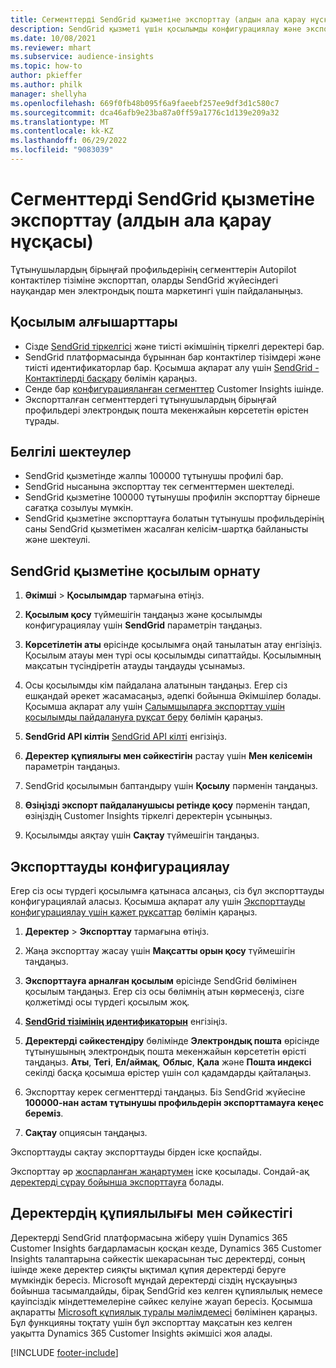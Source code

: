 ```yaml
---
title: Сегменттерді SendGrid қызметіне экспорттау (алдын ала қарау нұсқасы)
description: SendGrid қызметі үшін қосылымды конфигурациялау және экспорттау жолы туралы ақпарат.
ms.date: 10/08/2021
ms.reviewer: mhart
ms.subservice: audience-insights
ms.topic: how-to
author: pkieffer
ms.author: philk
manager: shellyha
ms.openlocfilehash: 669f0fb48b095f6a9faeebf257ee9df3d1c580c7
ms.sourcegitcommit: dca46afb9e23ba87a0ff59a1776c1d139e209a32
ms.translationtype: MT
ms.contentlocale: kk-KZ
ms.lasthandoff: 06/29/2022
ms.locfileid: "9083039"
---
```

# <a name="export-segments-to-sendgrid-preview"></a>Сегменттерді SendGrid қызметіне экспорттау (алдын ала қарау нұсқасы)

Тұтынушылардың бірыңғай профильдерінің сегменттерін Autopilot контактілер тізіміне экспорттап, оларды SendGrid жүйесіндегі науқандар мен электрондық пошта маркетингі үшін пайдаланыңыз. 

## <a name="prerequisites-for-a-connection"></a>Қосылым алғышарттары

-   Сізде [SendGrid тіркелгісі](https://sendgrid.com/) және тиісті әкімшінің тіркелгі деректері бар.
-   SendGrid платформасында бұрыннан бар контактілер тізімдері және тиісті идентификаторлар бар. Қосымша ақпарат алу үшін [SendGrid - Контактілерді басқару](https://sendgrid.com/docs/ui/managing-contacts/create-and-manage-contacts/#manage-contacts) бөлімін қараңыз.
-   Сенде бар [конфигурацияланған сегменттер](segments.md) Customer Insights ішінде.
-   Экспортталған сегменттердегі тұтынушылардың бірыңғай профильдері электрондық пошта мекенжайын көрсететін өрістен тұрады.

## <a name="known-limitations"></a>Белгілі шектеулер

- SendGrid қызметінде жалпы 100000 тұтынушы профилі бар.
- SendGrid нысанына экспорттау тек сегменттермен шектеледі.
- SendGrid қызметіне 100000 тұтынушы профилін экспорттау бірнеше сағатқа созылуы мүмкін. 
- SendGrid қызметіне экспорттауға болатын тұтынушы профильдерінің саны SendGrid қызметімен жасалған келісім-шартқа байланысты және шектеулі.

## <a name="set-up-connection-to-sendgrid"></a>SendGrid қызметіне қосылым орнату

1. **Әкімші** > **Қосылымдар** тармағына өтіңіз.

1. **Қосылым қосу** түймешігін таңдаңыз және қосылымды конфигурациялау үшін **SendGrid** параметрін таңдаңыз.

1. **Көрсетілетін аты** өрісінде қосылымға оңай танылатын атау енгізіңіз. Қосылым атауы мен түрі осы қосылымды сипаттайды. Қосылымның мақсатын түсіндіретін атауды таңдауды ұсынамыз.

1. Осы қосылымды кім пайдалана алатынын таңдаңыз. Егер сіз ешқандай әрекет жасамасаңыз, әдепкі бойынша Әкімшілер болады. Қосымша ақпарат алу үшін [Салымшыларға экспорттау үшін қосылымды пайдалануға рұқсат беру](connections.md#allow-contributors-to-use-a-connection-for-exports) бөлімін қараңыз.

1. **SendGrid API кілтін** [SendGrid API кілті](https://sendgrid.com/docs/ui/account-and-settings/api-keys/) енгізіңіз.

1. **Деректер құпиялығы мен сәйкестігін** растау үшін **Мен келісемін** параметрін таңдаңыз.

1. SendGrid қосылымын баптандыру үшін **Қосылу** пәрменін таңдаңыз.

1. **Өзіңізді экспорт пайдаланушысы ретінде қосу** пәрменін таңдап, өзіңіздің Customer Insights тіркелгі деректерін ұсыныңыз.

1. Қосылымды аяқтау үшін **Сақтау** түймешігін таңдаңыз.

## <a name="configure-an-export"></a>Экспорттауды конфигурациялау

Егер сіз осы түрдегі қосылымға қатынаса алсаңыз, сіз бұл экспорттауды конфигурациялай аласыз. Қосымша ақпарат алу үшін [Экспорттауды конфигурациялау үшін қажет рұқсаттар](export-destinations.md#set-up-a-new-export) бөлімін қараңыз.

1. **Деректер** > **Экспорттау** тармағына өтіңіз.

1. Жаңа экспорттау жасау үшін **Мақсатты орын қосу** түймешігін таңдаңыз.

1. **Экспорттауға арналған қосылым** өрісінде SendGrid бөлімінен қосылым таңдаңыз. Егер сіз осы бөлімнің атын көрмесеңіз, сізге қолжетімді осы түрдегі қосылым жоқ.

1. **[SendGrid тізімінің идентификаторын](https://sendgrid.com/docs/ui/managing-contacts/create-and-manage-contacts/#manage-contacts)** енгізіңіз.

1. **Деректерді сәйкестендіру** бөлімінде **Электрондық пошта** өрісінде тұтынушының электрондық пошта мекенжайын көрсететін өрісті таңдаңыз. **Аты**, **Тегі**, **Ел/аймақ**, **Облыс**, **Қала** және **Пошта индексі** секілді басқа қосымша өрістер үшін сол қадамдарды қайталаңыз.

1. Экспорттау керек сегменттерді таңдаңыз. Біз SendGrid жүйесіне **100000-нан астам тұтынушы профильдерін экспорттамауға кеңес береміз**. 

1. **Сақтау** опциясын таңдаңыз.

Экспорттауды сақтау экспорттауды бірден іске қоспайды.

Экспорттау әр [жоспарланған жаңартумен](system.md#schedule-tab) іске қосылады. Сондай-ақ [деректерді сұрау бойынша экспорттауға](export-destinations.md#run-exports-on-demand) болады. 

## <a name="data-privacy-and-compliance"></a>Деректердің құпиялылығы мен сәйкестігі

Деректерді SendGrid платформасына жіберу үшін Dynamics 365 Customer Insights бағдарламасын қосқан кезде, Dynamics 365 Customer Insights талаптарына сәйкестік шекарасынан тыс деректерді, соның ішінде жеке деректер сияқты ықтимал құпия деректерді беруге мүмкіндік бересіз. Microsoft мұндай деректерді сіздің нұсқауыңыз бойынша тасымалдайды, бірақ SendGrid кез келген құпиялылық немесе қауіпсіздік міндеттемелеріне сәйкес келуіне жауап бересіз. Қосымша ақпаратты [Microsoft құпиялық туралы мәлімдемесі](https://go.microsoft.com/fwlink/?linkid=396732) бөлімінен қараңыз.
Бұл функцияны тоқтату үшін бұл экспорттау мақсатын кез келген уақытта Dynamics 365 Customer Insights әкімшісі жоя алады.


[!INCLUDE [footer-include](includes/footer-banner.md)]
